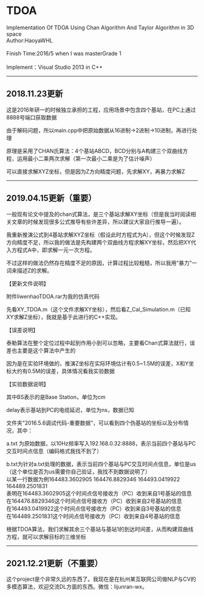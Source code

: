 # TDOA
Implementation Of TDOA Using Chan Algorithm And Taylor Algorithm in 3D space  
Author:HaoyaWHL<br>  
Finish Time:2016/5 when I was masterGrade 1<br>  
Implement：Visual Studio 2013 in C++<br>  

-------------------------------------------

## 2018.11.23更新

这是2016年研一的时候独立承担的工程，应用场景中包含四个基站，在PC上通过8888号端口获取数据

由于解码问题，所以main.cpp中把原始数据从16进制->2进制->10进制，再进行处理

原理是采用了CHAN氏算法：4个基站ABCD，BCD分别与A构建三个双曲线方程，运用最小二乘两次求解（第一次最小二乘是为了估计噪声）

可以直接求解XYZ坐标，但是因为Z方向精度问题，先求解XY，再暴力求解Z

-------------------------------------------

## 2019.04.15更新（重要）

一般现有论文中提及的chan式算法，是三个基站求解XY坐标（但是我当时阅读相关文章的时候发现很多公式推导有些许差异，所以建议大家自行推导一遍）。

我重新推演公式到4基站求解XYZ坐标（假设此时方程式为A），但这个时候发现Z方向精度不足，所以我的做法是先构建两个双曲线方程求解XY坐标，然后把XY代入方程式A中，即求解一元一次方程。

不过这样的做法仍然存在精度不足的原因，计算过程比较粗糙，所以我用“暴力”一词来描述Z的求解。

【更新文件说明】

附件liwenhaoTDOA.rar为我的仿真代码

先看XY_TDOA.m（这个文件求解XY坐标），然后看Z_Cal_Simulation.m（已知XY求解Z坐标），我就是基于此进行的C++实现。

【误差说明】

泰勒算法在整个定位过程中起到作用小到可以忽略，主要看Chan式算法就行，误差也主要是这个算法中产生的

因为是在实验环境做的，推演Z坐标在实际环境估计有0.5~1.5M的误差，X和Y坐标大约有0.5M的误差，具体情况看我实验数据

【实验数据说明】

其中BS表示的是Base Station，单位为cm

delay表示基站到PC的电缆延迟，单位为ns，数据已知

文件夹“2016.5.6调试代码-重要数据”，可以看到四个伪基站的坐标以及分布情况，其中：  

a.txt 为原始数据，以10Hz频率写入192.168.0.32:8888，表示当前四个基站与PC交互时间点信息（编码格式我找不到了）  

b.txt为针对a.txt处理的数据，表示当前四个基站与PC交互时间点信息，单位是us（这个单位是否为us需要你自己验证，我找不到数据说明了）  
以某一行数据为例164483.3602905 164476.8829346 164493.0419922 164489.2501831  
表明在164483.3602905这个时间点信号接收方（PC）收到来自1号基站的信息  
在164476.8829346这个时间点信号接收方（PC）收到来自2号基站的信息  
在164493.0419922这个时间点信号接收方（PC）收到来自3号基站的信息  
在164489.2501831这个时间点信号接收方（PC）收到来自4号基站的信息  

根据TDOA算法，我们求解其余三个基站与基站1的到达时间差，从而构建双曲线方程，就可以求解目标的三维坐标  

-------------------------------------------

## 2021.12.21更新（不重要）

这个project是个非常久远的东西了。我现在是在杭州某互联网公司做NLP与CV的多模态算法，欢迎交流DL方面的东西。微信：lijunran-wx。




